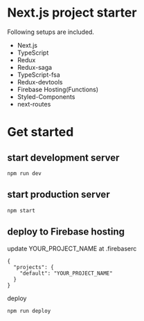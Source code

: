 # Next.js project starter

Following setups are included.
- Next.js
- TypeScript
- Redux
- Redux-saga
- TypeScript-fsa
- Redux-devtools
- Firebase Hosting(Functions)
- Styled-Components
- next-routes

# Get started

## start development server

```
npm run dev
```

## start production server

```
npm start
```

## deploy to Firebase hosting
update YOUR_PROJECT_NAME at .firebaserc

```
{
  "projects": {
    "default": "YOUR_PROJECT_NAME"
  }
}

```

deploy

```
npm run deploy
```
